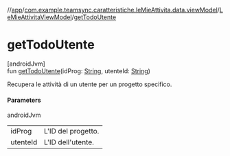 //[app](../../../index.md)/[com.example.teamsync.caratteristiche.leMieAttivita.data.viewModel](../index.md)/[LeMieAttivitaViewModel](index.md)/[getTodoUtente](get-todo-utente.md)

# getTodoUtente

[androidJvm]\
fun [getTodoUtente](get-todo-utente.md)(idProg: [String](https://kotlinlang.org/api/latest/jvm/stdlib/kotlin/-string/index.html), utenteId: [String](https://kotlinlang.org/api/latest/jvm/stdlib/kotlin/-string/index.html))

Recupera le attività di un utente per un progetto specifico.

#### Parameters

androidJvm

| | |
|---|---|
| idProg | L'ID del progetto. |
| utenteId | L'ID dell'utente. |
